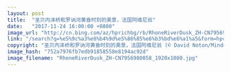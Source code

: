 ```yaml
---
layout: post
title:  "圣贝内泽桥和罗讷河黄昏时刻的美景，法国阿维尼翁"
date:   "2017-11-24 16:00:00 +0800"
image_url: "http://cn.bing.com/az/hprichbg/rb/RhoneRiverDusk_ZH-CN7956980058_1920x1080.jpg"
link: "/search?q=%e5%9c%a3%e8%b4%9d%e5%86%85%e6%b3%bd%e6%a1%a5&form=hpcapt&mkt=zh-cn"
copyright: "圣贝内泽桥和罗讷河黄昏时刻的美景，法国阿维尼翁 (© David Noton/Minden Pictures)"
image_hash: "752a7976fb7edb91858558e8194ac92d"
image_filename: "RhoneRiverDusk_ZH-CN7956980058_1920x1080.jpg"
---
```

